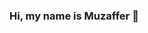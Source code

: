 ### Hi, my name is Muzaffer 👋

<!--
**muzafferugur/muzafferugur** is a ✨ _special_ ✨ repository because its `README.md` (this file) appears on your GitHub profile.

- 🔭 I’m Full Stack Automation Engineer                                                                            
- 🌱 I'm working on a project with framework TestNG and Cucumber
- 💪 2023 goals : To bring out quality projects.
- ⚡ Fun fact : I love coding 💻, writing blog 🖋️, football ⚽ and i like to play chess ![TtChessGIF](https://user-images.githubusercontent.com/111305287/228717331-a3899f70-2ac3-4808-8309-5b2cf5eb16ca.gif)

- ⏲ What we are doing now : i am writing code 🚀.
